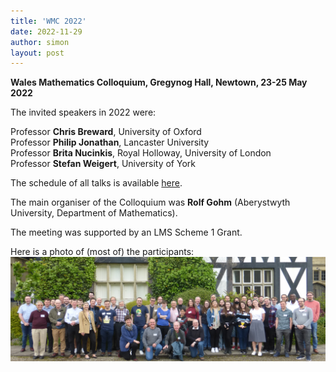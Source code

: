 ```yaml
---
title: 'WMC 2022'
date: 2022-11-29
author: simon
layout: post
---
```


**Wales Mathematics Colloquium, Gregynog Hall, Newtown, 23-25 May 2022**

The invited speakers in 2022 were:

  Professor **Chris Breward**, University of Oxford<BR>
  Professor **Philip Jonathan**, Lancaster University<BR>
  Professor **Brita Nucinkis**, Royal Holloway, University of London<BR>
  Professor **Stefan Weigert**, University of York<BR>

The schedule of all talks is available <a href = "/media/Gregynog2022_timetable.pdf">here</a>.

The main organiser of the Colloquium was **Rolf Gohm** (Aberystwyth University, Department of Mathematics). 

The meeting was supported by an LMS Scheme 1 Grant.
  
 Here is a photo of (most of) the participants:<BR>
  <img src = "/media/gregynog_group_photo22.JPG">

